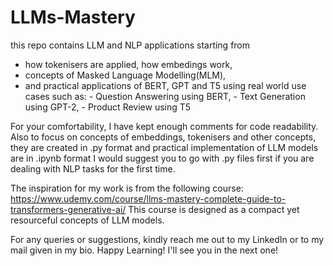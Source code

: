 # LLMs-Mastery

this repo contains LLM and NLP applications starting from 
- how tokenisers are applied, how embedings work,
- concepts of Masked Language Modelling(MLM),
- and practical applications of BERT, GPT and T5 using real world use cases such as:
      - Question Answering using BERT,
      - Text Generation using GPT-2,
      - Product Review using T5

For your comfortability, I have kept enough comments for code readability.
Also to focus on concepts of embeddings, tokenisers and other concepts, they are created in .py format and practical implementation of LLM models are in .ipynb format
I would suggest you to go with .py files first if you are dealing with NLP tasks for the first time.

The inspiration for my work is from the following course:
https://www.udemy.com/course/llms-mastery-complete-guide-to-transformers-generative-ai/
This course is designed as a compact yet resourceful concepts of LLM models. 

For any queries or suggestions, kindly reach me out to my LinkedIn or to my mail given in my bio.
Happy Learning! I'll see you in the next one!
